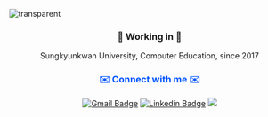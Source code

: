 ![transparent](https://capsule-render.vercel.app/api?type=transparent&fontColor=0055FF&text=Jaehwan%20Lee&height=120&fontSize=60&desc=Github&descAlignY=75&descAlign=68)

<h3 align="center">🌱 Working in 🌱</h3>
<p align="center"> Sungkyunkwan University, Computer Education, since 2017 </p>

<h3 align="center" style="color:#0055FF">✉️ Connect with me ✉️</h3>
<div align="center">
  
  [![Gmail Badge](https://img.shields.io/badge/Gmail-d14836?style=flat-square&logo=Gmail&logoColor=white&link=mailto:chrisjae508@gmail.com)](mailto:chrisjae508@gmail.com) 
  [![Linkedin Badge](https://img.shields.io/badge/-LinkedIn-blue?style=flat-square&logo=Linkedin&logoColor=white&link=https://www.linkedin.com/in/jaehwan-lee-a18672203/)](https://www.linkedin.com/in/jaehwan-lee-a18672203/)
  <a href="https://velog.io/@jhlee508"><img src="https://img.shields.io/badge/Velog-20c997?style=flat-square&logo=Vimeo&logoColor=white"/></a>
